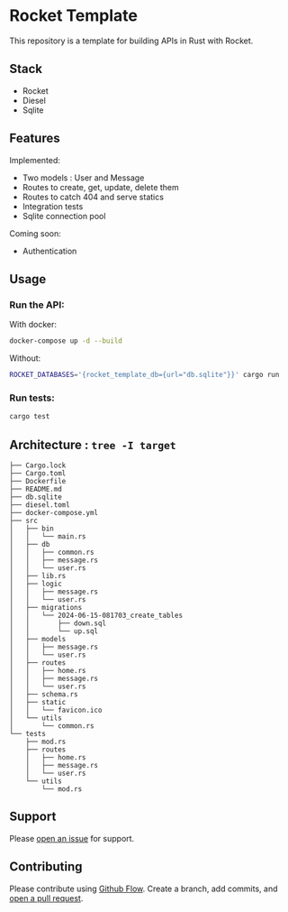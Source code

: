 # Rocket Template

This repository is a template for building APIs in Rust with Rocket.

## Stack

- Rocket
- Diesel
- Sqlite

## Features

Implemented:

- Two models : User and Message
- Routes to create, get, update, delete them
- Routes to catch 404 and serve statics
- Integration tests
- Sqlite connection pool

Coming soon:

- Authentication

## Usage

### Run the API:

With docker:

```bash
docker-compose up -d --build
```

Without:

```bash
ROCKET_DATABASES='{rocket_template_db={url="db.sqlite"}}' cargo run
```

### Run tests:

```bash
cargo test
```

## Architecture : `tree -I target`

```
├── Cargo.lock
├── Cargo.toml
├── Dockerfile
├── README.md
├── db.sqlite
├── diesel.toml
├── docker-compose.yml
├── src
│   ├── bin
│   │   └── main.rs
│   ├── db
│   │   ├── common.rs
│   │   ├── message.rs
│   │   └── user.rs
│   ├── lib.rs
│   ├── logic
│   │   ├── message.rs
│   │   └── user.rs
│   ├── migrations
│   │   └── 2024-06-15-081703_create_tables
│   │       ├── down.sql
│   │       └── up.sql
│   ├── models
│   │   ├── message.rs
│   │   └── user.rs
│   ├── routes
│   │   ├── home.rs
│   │   ├── message.rs
│   │   └── user.rs
│   ├── schema.rs
│   ├── static
│   │   └── favicon.ico
│   └── utils
│       └── common.rs
└── tests
    ├── mod.rs
    ├── routes
    │   ├── home.rs
    │   ├── message.rs
    │   └── user.rs
    └── utils
        └── mod.rs
```

## Support

Please [open an issue](https://github.com/thomassimmer/rocket-template/issues/new/) for
support.

## Contributing

Please contribute using [Github Flow](https://guides.github.com/introduction/flow/). Create a branch, add commits, and [open a pull request](https://github.com/thomassimmer/rocket-template/compare).

